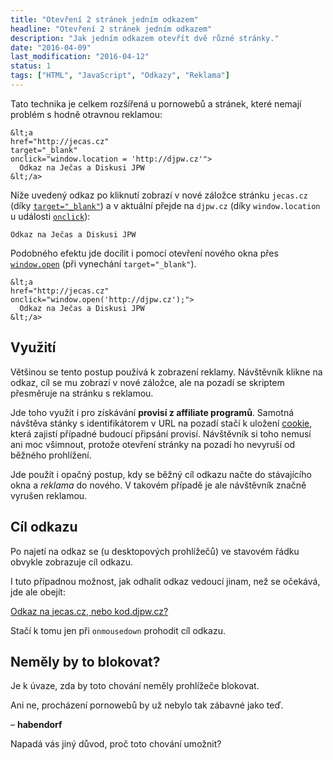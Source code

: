 ```yaml
---
title: "Otevření 2 stránek jedním odkazem"
headline: "Otevření 2 stránek jedním odkazem"
description: "Jak jedním odkazem otevřít dvě různé stránky."
date: "2016-04-09"
last_modification: "2016-04-12"
status: 1
tags: ["HTML", "JavaScript", "Odkazy", "Reklama"]
---
```


Tato technika je celkem rozšířená u pornowebů a stránek, které nemají problém s hodně otravnou reklamou:

```
&lt;a 
href="http://jecas.cz" 
target="_blank" 
onclick="window.location = 'http://djpw.cz'">
  Odkaz na Ječas a Diskusi JPW
&lt;/a>
```

Níže uvedený odkaz po kliknutí zobrazí v nové záložce stránku `jecas.cz` (díky [`target="_blank"`](/odkaz#target)) a v aktuální přejde na `djpw.cz` (díky `window.location` u události [`onclick`](/udalosti-mysi#onclick)):

    Odkaz na Ječas a Diskusi JPW

Podobného efektu jde docílit i pomocí otevření nového okna přes [`window.open`](/nove-okno) (při vynechání `target="_blank"`).

```
&lt;a 
href="http://jecas.cz"
onclick="window.open('http://djpw.cz');">
  Odkaz na Ječas a Diskusi JPW
&lt;/a>
```

## Využití

Většinou se tento postup používá k zobrazení reklamy. Návštěvník klikne na odkaz, cíl se mu zobrazí v nové záložce, ale na pozadí se skriptem přesměruje na stránku s reklamou.

Jde toho využít i pro získávání **provisí z affiliate programů**. Samotná návštěva stánky s identifikátorem v URL na pozadí stačí k uložení [cookie](/cookies), která zajistí případné budoucí připsání provisí. Návštěvník si toho nemusí ani moc všimnout, protože otevření stránky na pozadí ho nevyruší od běžného prohlížení.

Jde použít i opačný postup, kdy se běžný cíl odkazu načte do stávajícího okna a *reklama* do nového. V takovém případě je ale návštěvník značně vyrušen reklamou.

## Cíl odkazu

Po najetí na odkaz se (u desktopových prohlížečů) ve stavovém řádku obvykle zobrazuje cíl odkazu.

I tuto případnou možnost, jak odhalit odkaz vedoucí jinam, než se očekává, jde ale obejít:

  [Odkaz na jecas.cz, nebo kod.djpw.cz?](http://jecas.cz)

Stačí k tomu jen při `onmousedown` prohodit cíl odkazu.

## Neměly by to blokovat?

Je k úvaze, zda by toto chování neměly prohlížeče blokovat.

  Ani ne, procházení pornowebů by už nebylo tak zábavné jako teď.

  – **habendorf**

Napadá vás jiný důvod, proč toto chování umožnit?
